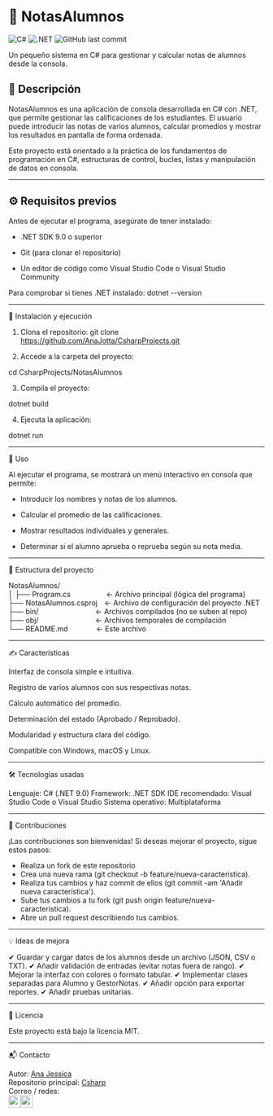 # 🧮 NotasAlumnos

![C#](https://img.shields.io/badge/C%23-239120?style=for-the-badge&logo=c-sharp&logoColor=white)
![.NET](https://img.shields.io/badge/.NET-512BD4?style=for-the-badge&logo=dotnet&logoColor=white)
![GitHub last commit](https://img.shields.io/github/last-commit/AnaJotta/CsharpProjects)


Un pequeño sistema en C# para gestionar y calcular notas de alumnos desde la consola.

## 📌 Descripción

NotasAlumnos es una aplicación de consola desarrollada en C# con .NET, que permite gestionar las calificaciones de los estudiantes.
El usuario puede introducir las notas de varios alumnos, calcular promedios y mostrar los resultados en pantalla de forma ordenada.

Este proyecto está orientado a la práctica de los fundamentos de programación en C#, estructuras de control, bucles, listas y manipulación de datos en consola.

---

## ⚙️ Requisitos previos

Antes de ejecutar el programa, asegúrate de tener instalado:

- .NET SDK 9.0 o superior

- Git (para clonar el repositorio)

- Un editor de código como Visual Studio Code o Visual Studio Community

Para comprobar si tienes .NET instalado:
dotnet --version

---

🧭 Instalación y ejecución

1. Clona el repositorio: 
git clone https://github.com/AnaJotta/CsharpProjects.git

2. Accede a la carpeta del proyecto:

cd CsharpProjects/NotasAlumnos

3. Compila el proyecto:

dotnet build

4. Ejecuta la aplicación:

dotnet run

---

🎯 Uso

Al ejecutar el programa, se mostrará un menú interactivo en consola que permite:

- Introducir los nombres y notas de los alumnos.

- Calcular el promedio de las calificaciones.

- Mostrar resultados individuales y generales.

- Determinar si el alumno aprueba o reprueba según su nota media.

---

📁 Estructura del proyecto

NotasAlumnos/<br>
│
├── Program.cs     ← Archivo principal (lógica del programa)<br>
├── NotasAlumnos.csproj ← Archivo de configuración del proyecto .NET<br>
├── bin/        ← Archivos compilados (no se suben al repo)<br>
├── obj/        ← Archivos temporales de compilación<br>
└── README.md    ← Este archivo<br>

---

✍️ Características

Interfaz de consola simple e intuitiva.

Registro de varios alumnos con sus respectivas notas.

Cálculo automático del promedio.

Determinación del estado (Aprobado / Reprobado).

Modularidad y estructura clara del código.

Compatible con Windows, macOS y Linux.

---

🛠 Tecnologías usadas

Lenguaje: C# (.NET 9.0)
Framework: .NET SDK
IDE recomendado: Visual Studio Code o Visual Studio
Sistema operativo: Multiplataforma

---

🤝 Contribuciones

¡Las contribuciones son bienvenidas!
Si deseas mejorar el proyecto, sigue estos pasos:
- Realiza un fork de este repositorio
- Crea una nueva rama (git checkout -b feature/nueva-caracteristica).
- Realiza tus cambios y haz commit de ellos (git commit -am 'Añadir nueva característica').
- Sube tus cambios a tu fork (git push origin feature/nueva-caracteristica).
- Abre un pull request describiendo tus cambios.

---

💡 Ideas de mejora

✔ Guardar y cargar datos de los alumnos desde un archivo (JSON, CSV o TXT).
✔ Añadir validación de entradas (evitar notas fuera de rango).
✔ Mejorar la interfaz con colores o formato tabular.
✔ Implementar clases separadas para Alumno y GestorNotas.
✔ Añadir opción para exportar reportes.
✔ Añadir pruebas unitarias.

---

📜 Licencia

Este proyecto está bajo la licencia MIT.

---

📬 Contacto

Autor: [Ana Jessica](https://github.com/AnaJotta)<br>
Repositorio principal: [Csharp](https://github.com/AnaJotta/CsharpProjects)<br>
Correo / redes: <br> [<img src="https://img.icons8.com/color/48/000000/gmail.png" width="24" />](mailto:anajessicamarinmorales@gmail.com)[<img src="https://img.icons8.com/color/48/000000/linkedin.png" width="24" />](https://www.linkedin.com/in/ana-j-marin-morales/)

